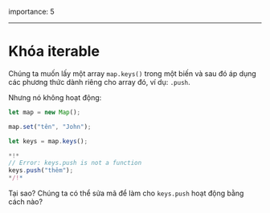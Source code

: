 importance: 5

---

# Khóa iterable

Chúng ta muốn lấy một array `map.keys()` trong một biến và sau đó áp dụng các phương thức dành riêng cho array đó, ví dụ: `.push`.

Nhưng nó không hoạt động:

```js run
let map = new Map();

map.set("tên", "John");

let keys = map.keys();

*!*
// Error: keys.push is not a function
keys.push("thêm");
*/!*
```

Tại sao? Chúng ta có thể sửa mã để làm cho `keys.push` hoạt động bằng cách nào?
